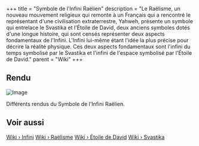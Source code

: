 +++
title = "Symbole de l'Infini Raëlien"
description = "Le Raëlisme, un nouveau mouvement religieux qui remonte à un Français qui a rencontré le représentant d'une civilisation extraterrestre, Yahweh, présente un symbole qui entrelace le Svastika et l'Étoile de David, deux anciens symboles dotés d'une longue histoire, qui sont censés représenter deux aspects fondamentaux de l'Infini. L'Infini lui-même étant l'idée la plus précise pour décrire la réalité physique. Ces deux aspects fondamentaux sont l'infini du temps symbolisé par le Svastika et l'infini de l'espace symbolisé par l'Étoile de David."
parent = "Wiki"
+++

## Rendu

![Image](images/renderings-raelian-symbol-of-infinity.jpg "rendering-raelian-symbol-of-infinity")

Différents rendus du Symbole de l'Infini Raëlien.

## Voir aussi

[Wiki › Infini](../../wiki/infinity/)
[Wiki › Raëlisme](../../wiki/raelism/)
[Wiki › Étoile de David](../../wiki/star-of-david/)
[Wiki › Svastika](../../wiki/swastika/)